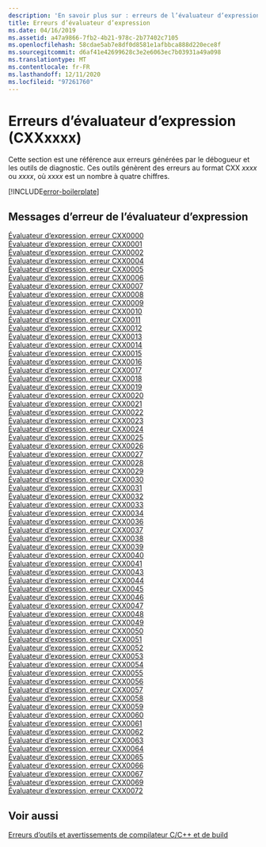 ```yaml
---
description: 'En savoir plus sur : erreurs de l’évaluateur d’expression (CXXxxxx)'
title: Erreurs d’évaluateur d’expression
ms.date: 04/16/2019
ms.assetid: a47a9866-7fb2-4b21-978c-2b77402c7105
ms.openlocfilehash: 58cdae5ab7e8df0d8581e1afbbca888d220ece8f
ms.sourcegitcommit: d6af41e42699628c3e2e6063ec7b03931a49a098
ms.translationtype: MT
ms.contentlocale: fr-FR
ms.lasthandoff: 12/11/2020
ms.locfileid: "97261760"
---
```

# <a name="expression-evaluator-errors-cxxxxxx"></a>Erreurs d’évaluateur d’expression (CXXxxxx)

Cette section est une référence aux erreurs générées par le débogueur et les outils de diagnostic. Ces outils génèrent des erreurs au format CXX *xxxx* ou *xxxx*, où *xxxx* est un nombre à quatre chiffres.

[!INCLUDE[error-boilerplate](../../error-messages/includes/error-boilerplate.md)]

## <a name="expression-evaluator-error-messages"></a>Messages d’erreur de l’évaluateur d’expression

[Évaluateur d’expression, erreur CXX0000](expression-evaluator-error-cxx0000.md) \
[Évaluateur d’expression, erreur CXX0001](expression-evaluator-error-cxx0001.md) \
[Évaluateur d’expression, erreur CXX0002](expression-evaluator-error-cxx0002.md) \
[Évaluateur d’expression, erreur CXX0004](expression-evaluator-error-cxx0004.md) \
[Évaluateur d’expression, erreur CXX0005](expression-evaluator-error-cxx0005.md) \
[Évaluateur d’expression, erreur CXX0006](expression-evaluator-error-cxx0006.md) \
[Évaluateur d’expression, erreur CXX0007](expression-evaluator-error-cxx0007.md) \
[Évaluateur d’expression, erreur CXX0008](expression-evaluator-error-cxx0008.md) \
[Évaluateur d’expression, erreur CXX0009](expression-evaluator-error-cxx0009.md) \
[Évaluateur d’expression, erreur CXX0010](expression-evaluator-error-cxx0010.md) \
[Évaluateur d’expression, erreur CXX0011](expression-evaluator-error-cxx0011.md) \
[Évaluateur d’expression, erreur CXX0012](expression-evaluator-error-cxx0012.md) \
[Évaluateur d’expression, erreur CXX0013](expression-evaluator-error-cxx0013.md) \
[Évaluateur d’expression, erreur CXX0014](expression-evaluator-error-cxx0014.md) \
[Évaluateur d’expression, erreur CXX0015](expression-evaluator-error-cxx0015.md) \
[Évaluateur d’expression, erreur CXX0016](expression-evaluator-error-cxx0016.md) \
[Évaluateur d’expression, erreur CXX0017](expression-evaluator-error-cxx0017.md) \
[Évaluateur d’expression, erreur CXX0018](expression-evaluator-error-cxx0018.md) \
[Évaluateur d’expression, erreur CXX0019](expression-evaluator-error-cxx0019.md) \
[Évaluateur d’expression, erreur CXX0020](expression-evaluator-error-cxx0020.md) \
[Évaluateur d’expression, erreur CXX0021](expression-evaluator-error-cxx0021.md) \
[Évaluateur d’expression, erreur CXX0022](expression-evaluator-error-cxx0022.md) \
[Évaluateur d’expression, erreur CXX0023](expression-evaluator-error-cxx0023.md) \
[Évaluateur d’expression, erreur CXX0024](expression-evaluator-error-cxx0024.md) \
[Évaluateur d’expression, erreur CXX0025](expression-evaluator-error-cxx0025.md) \
[Évaluateur d’expression, erreur CXX0026](expression-evaluator-error-cxx0026.md) \
[Évaluateur d’expression, erreur CXX0027](expression-evaluator-error-cxx0027.md) \
[Évaluateur d’expression, erreur CXX0028](expression-evaluator-error-cxx0028.md) \
[Évaluateur d’expression, erreur CXX0029](expression-evaluator-error-cxx0029.md) \
[Évaluateur d’expression, erreur CXX0030](expression-evaluator-error-cxx0030.md) \
[Évaluateur d’expression, erreur CXX0031](expression-evaluator-error-cxx0031.md) \
[Évaluateur d’expression, erreur CXX0032](expression-evaluator-error-cxx0032.md) \
[Évaluateur d’expression, erreur CXX0033](expression-evaluator-error-cxx0033.md) \
[Évaluateur d’expression, erreur CXX0034](expression-evaluator-error-cxx0034.md) \
[Évaluateur d’expression, erreur CXX0036](expression-evaluator-error-cxx0036.md) \
[Évaluateur d’expression, erreur CXX0037](expression-evaluator-error-cxx0037.md) \
[Évaluateur d’expression, erreur CXX0038](expression-evaluator-error-cxx0038.md) \
[Évaluateur d’expression, erreur CXX0039](expression-evaluator-error-cxx0039.md) \
[Évaluateur d’expression, erreur CXX0040](expression-evaluator-error-cxx0040.md) \
[Évaluateur d’expression, erreur CXX0041](expression-evaluator-error-cxx0041.md) \
[Évaluateur d’expression, erreur CXX0043](expression-evaluator-error-cxx0043.md) \
[Évaluateur d’expression, erreur CXX0044](expression-evaluator-error-cxx0044.md) \
[Évaluateur d’expression, erreur CXX0045](expression-evaluator-error-cxx0045.md) \
[Évaluateur d’expression, erreur CXX0046](expression-evaluator-error-cxx0046.md) \
[Évaluateur d’expression, erreur CXX0047](expression-evaluator-error-cxx0047.md) \
[Évaluateur d’expression, erreur CXX0048](expression-evaluator-error-cxx0048.md) \
[Évaluateur d’expression, erreur CXX0049](expression-evaluator-error-cxx0049.md) \
[Évaluateur d’expression, erreur CXX0050](expression-evaluator-error-cxx0050.md) \
[Évaluateur d’expression, erreur CXX0051](expression-evaluator-error-cxx0051.md) \
[Évaluateur d’expression, erreur CXX0052](expression-evaluator-error-cxx0052.md) \
[Évaluateur d’expression, erreur CXX0053](expression-evaluator-error-cxx0053.md) \
[Évaluateur d’expression, erreur CXX0054](expression-evaluator-error-cxx0054.md) \
[Évaluateur d’expression, erreur CXX0055](expression-evaluator-error-cxx0055.md) \
[Évaluateur d’expression, erreur CXX0056](expression-evaluator-error-cxx0056.md) \
[Évaluateur d’expression, erreur CXX0057](expression-evaluator-error-cxx0057.md) \
[Évaluateur d’expression, erreur CXX0058](expression-evaluator-error-cxx0058.md) \
[Évaluateur d’expression, erreur CXX0059](expression-evaluator-error-cxx0059.md) \
[Évaluateur d’expression, erreur CXX0060](expression-evaluator-error-cxx0060.md) \
[Évaluateur d’expression, erreur CXX0061](expression-evaluator-error-cxx0061.md) \
[Évaluateur d’expression, erreur CXX0062](expression-evaluator-error-cxx0062.md) \
[Évaluateur d’expression, erreur CXX0063](expression-evaluator-error-cxx0063.md) \
[Évaluateur d’expression, erreur CXX0064](expression-evaluator-error-cxx0064.md) \
[Évaluateur d’expression, erreur CXX0065](expression-evaluator-error-cxx0065.md) \
[Évaluateur d’expression, erreur CXX0066](expression-evaluator-error-cxx0066.md) \
[Évaluateur d’expression, erreur CXX0067](expression-evaluator-error-cxx0067.md) \
[Évaluateur d’expression, erreur CXX0069](expression-evaluator-error-cxx0069.md) \
[Évaluateur d’expression, erreur CXX0072](expression-evaluator-error-cxx0072.md)

## <a name="see-also"></a>Voir aussi

[Erreurs d’outils et avertissements de compilateur C/C++ et de build](../compiler-errors-1/c-cpp-build-errors.md)
